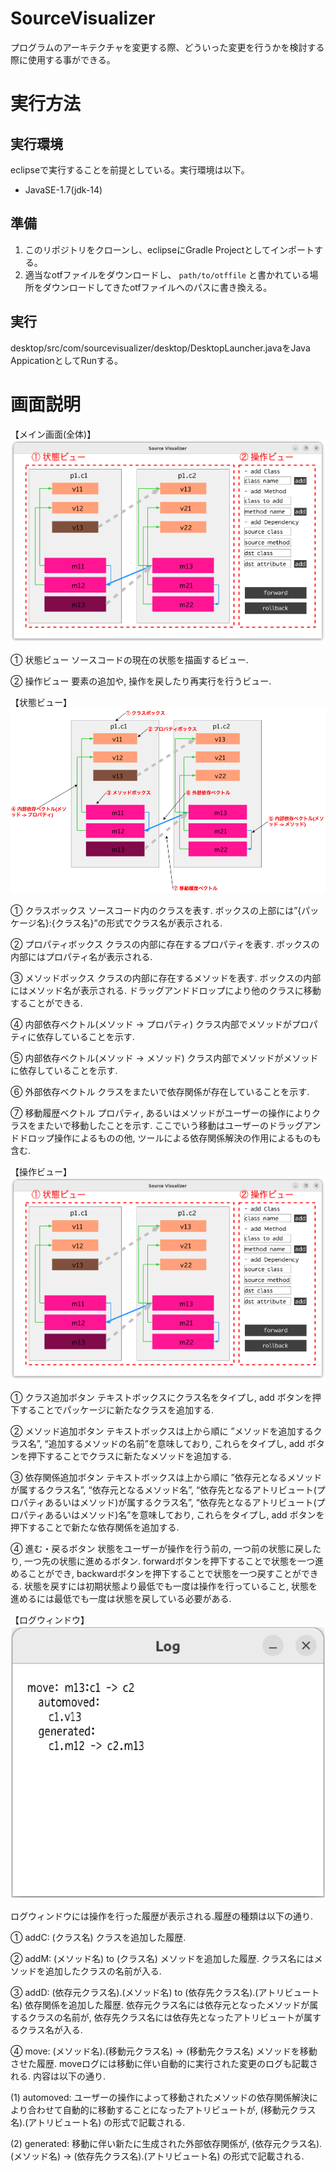 # SourceVisualizer
プログラムのアーキテクチャを変更する際、どういった変更を行うかを検討する際に使用する事ができる。

# 実行方法
## 実行環境
eclipseで実行することを前提としている。実行環境は以下。
- JavaSE-1.7(jdk-14)

## 準備
1. このリポジトリをクローンし、eclipseにGradle Projectとしてインポートする。
2. 適当なotfファイルをダウンロードし、 `path/to/otffile` と書かれている場所をダウンロードしてきたotfファイルへのパスに書き換える。

## 実行
desktop/src/com/sourcevisualizer/desktop/DesktopLauncher.javaをJava AppicationとしてRunする。

# 画面説明
【メイン画面(全体)】
![whole view](images/whole_view.png)

① 状態ビュー
ソースコードの現在の状態を描画するビュー.

② 操作ビュー
要素の追加や, 操作を戻したり再実行を行うビュー.

【状態ビュー】
![status_view](images/status_view.png)

① クラスボックス
ソースコード内のクラスを表す. ボックスの上部には”{パッケージ名}:{クラス名}”の形式でクラス名が表示される.

② プロパティボックス
クラスの内部に存在するプロパティを表す. ボックスの内部にはプロパティ名が表示される.

③ メソッドボックス
クラスの内部に存在するメソッドを表す. ボックスの内部にはメソッド名が表示される. ドラッグアンドドロップにより他のクラスに移動することができる.

④ 内部依存ベクトル(メソッド -> プロパティ)
クラス内部でメソッドがプロパティに依存していることを示す.

⑤ 内部依存ベクトル(メソッド -> メソッド)
クラス内部でメソッドがメソッドに依存していることを示す.

⑥ 外部依存ベクトル
クラスをまたいで依存関係が存在していることを示す.

⑦ 移動履歴ベクトル
プロパティ, あるいはメソッドがユーザーの操作によりクラスをまたいで移動したことを示す. ここでいう移動はユーザーのドラッグアンドドロップ操作によるものの他, ツールによる依存関係解決の作用によるものも含む.

【操作ビュー】
![controller_view](images/controller_view.png)

① クラス追加ボタン
テキストボックスにクラス名をタイプし, add ボタンを押下することでパッケージに新たなクラスを追加する.

② メソッド追加ボタン
テキストボックスは上から順に ”メソッドを追加するクラス名”, “追加するメソッドの名前”を意味しており, これらをタイプし, add ボタンを押下することでクラスに新たなメソッドを追加する.

③ 依存関係追加ボタン
テキストボックスは上から順に ”依存元となるメソッドが属するクラス名”, “依存元となるメソッド名”, “依存先となるアトリビュート(プロパティあるいはメソッド)が属するクラス名”, “依存先となるアトリビュート(プロパティあるいはメソッド)名”を意味しており, これらをタイプし, add ボタンを押下することで新たな依存関係を追加する.

④ 進む・戻るボタン
状態をユーザーが操作を行う前の, 一つ前の状態に戻したり, 一つ先の状態に進めるボタン. forwardボタンを押下することで状態を一つ進めることができ, backwardボタンを押下することで状態を一つ戻すことができる.
状態を戻すには初期状態より最低でも一度は操作を行っていること, 状態を進めるには最低でも一度は状態を戻している必要がある.

【ログウィンドウ】
![log_window](images/log_window.png)

ログウィンドウには操作を行った履歴が表示される.履歴の種類は以下の通り.

① addC: (クラス名)
クラスを追加した履歴.

② addM: (メソッド名) to (クラス名)
メソッドを追加した履歴. クラス名にはメソッドを追加したクラスの名前が入る.

③ addD: (依存元クラス名).(メソッド名) to (依存先クラス名).(アトリビュート名)
依存関係を追加した履歴. 依存元クラス名には依存元となったメソッドが属するクラスの名前が, 依存先クラス名には依存先となったアトリビュートが属するクラス名が入る.

④ move: (メソッド名).(移動元クラス名) -> (移動先クラス名)
メソッドを移動させた履歴. moveログには移動に伴い自動的に実行された変更のログも記載される. 内容は以下の通り.

(1) automoved:
ユーザーの操作によって移動されたメソッドの依存関係解決により合わせて自動的に移動することになったアトリビュートが, (移動元クラス名).(アトリビュート名) の形式で記載される.

(2) generated:
移動に伴い新たに生成された外部依存関係が, (依存元クラス名).(メソッド名) -> (依存先クラス名).(アトリビュート名) の形式で記載される.
